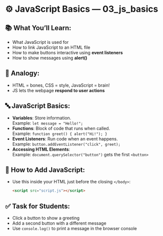 # ⚙️ JavaScript Basics — 03_js_basics

## 📚 What You’ll Learn:
- What JavaScript is used for
- How to link JavaScript to an HTML file
- How to make buttons interactive using **event listeners**
- How to show messages using **alert()**

## 🧠 Analogy:
- HTML = bones, CSS = style, JavaScript = brain!
- JS lets the webpage **respond to user actions**

## 🔤 JavaScript Basics:
- **Variables**: Store information.  
  Example: `let message = "Hello!";`
- **Functions**: Block of code that runs when called.  
  Example: `function greet() { alert("Hi!"); }`
- **Event Listeners**: Run code when an event happens.  
  Example: `button.addEventListener("click", greet);`
- **Accessing HTML Elements**:  
  Example: `document.querySelector("button")` gets the first `<button>`

## 🔗 How to Add JavaScript:
- Use this inside your HTML just before the closing `</body>`:
  ```html
  <script src="script.js"></script>
  ```

## ✅ Task for Students:
- Click a button to show a greeting
- Add a second button with a different message
- Use `console.log()` to print a message in the browser console
